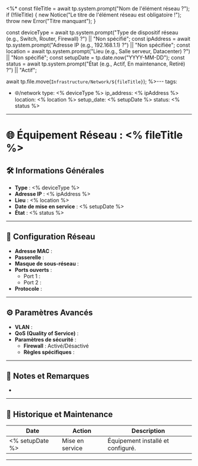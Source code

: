 <%*
const fileTitle = await tp.system.prompt("Nom de l'élément réseau ?");
if (!fileTitle) {
    new Notice("Le titre de l'élément réseau est obligatoire !");
    throw new Error("Titre manquant");
}

const deviceType = await tp.system.prompt("Type de dispositif réseau (e.g., Switch, Router, Firewall) ?") || "Non spécifié";
const ipAddress = await tp.system.prompt("Adresse IP (e.g., 192.168.1.1) ?") || "Non spécifiée";
const location = await tp.system.prompt("Lieu (e.g., Salle serveur, Datacenter) ?") || "Non spécifié";
const setupDate = tp.date.now("YYYY-MM-DD");
const status = await tp.system.prompt("État (e.g., Actif, En maintenance, Retiré) ?") || "Actif";

await tp.file.move(`Infrastructure/Network/${fileTitle}`);
%>---
tags:
- 🌐/network
type: <% deviceType %>
ip_address: <% ipAddress %>
location: <% location %>
setup_date: <% setupDate %>
status: <% status %>

---

# 🌐 Équipement Réseau : <% fileTitle %>

## 🛠️ Informations Générales

- **Type** : <% deviceType %>
- **Adresse IP** : <% ipAddress %>
- **Lieu** : <% location %>
- **Date de mise en service** : <% setupDate %>
- **État** : <% status %>

---

## 🔌 Configuration Réseau

- **Adresse MAC** : 
- **Passerelle** : 
- **Masque de sous-réseau** : 
- **Ports ouverts** :
  - Port 1 : 
  - Port 2 : 
- **Protocole** : 

---

## ⚙️ Paramètres Avancés

- **VLAN** : 
- **QoS (Quality of Service)** : 
- **Paramètres de sécurité** : 
  - **Firewall** : Activé/Désactivé
  - **Règles spécifiques** :

---

## 📑 Notes et Remarques

- 

---

## 🔄 Historique et Maintenance

| Date       | Action                     | Description                        |
|------------|----------------------------|------------------------------------|
| <% setupDate %> | Mise en service            | Équipement installé et configuré. |

---
